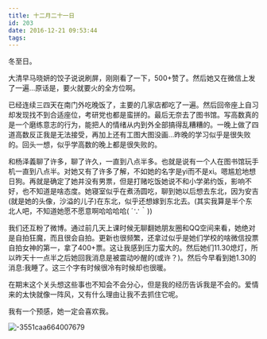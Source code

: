 ```yaml
---
title: 十二月二十一日
id: 203
date: 2016-12-21 09:53:44
tags:
---
```


冬至日。

大清早马晓妍的饺子说说刷屏，刚刚看了一下，500+赞了。然后她又在微信上发了一遍...原话是，要火就要火的全方位啊。

已经连续三四天在南门外吃晚饭了，主要的几家店都吃了一遍。然后回帝座上自习却发现找不到合适座位，考研党也都是蛮拼的。最后无奈去了图书馆。写高数真的是一个磨练意志的行为，能把人的情绪从内到外全部搞得乱糟糟的。一晚上做了四道高数反正我是无法接受，再加上还有工图大图没画...昨晚的学习似乎是很失败的。回头一想，似乎学高数的晚上都是很失败的。

和杨泽義聊了许多，聊了许久，一直到八点半多。也就是说有一个人在图书馆玩手机一直到八点半。对她又有了许多了解，不如她的名字是yi而不是xi。嗯尴尬地想日狗。再就是确定了她并没有男票，但是打赌吃饭她说不和小学弟约饭，影响不好，也不知道是啥态度。她寝室似乎在煮汤圆吃，聊到她以后想去东北，因为安吉(就是她的头像，沙溢的儿子)在东北，似乎还想嫁到东北去。(其实我算是半个东北人吧，不知道她愿不愿意啊哈哈哈哈( ´∵｀))

我们还互粉了微博。通过前几天上课时候无聊翻她朋友圈和QQ空间来看，她绝对是自拍狂魔，而且很会自拍。更新也很频繁，还拿过似乎是她们学校的啥微信投票自拍女神的第一，拿了400+票。这让我感到压力蛮大的。然后她们11.30熄灯，所以昨天十一点半之后她回我消息是被震动吵醒的(或许？)。然后今早看到她1.30的消息:我睡了。这三个字有时候很冷有时候却也很暖。

在期末这个关头想这些事也不知会不会分心，但是我的经历告诉我是不会的。爱情来的太快就像一阵风，又有什么理由让我不去抓住它呢。

我有一个预感，她一定会喜欢我。

![-3551caa664007679](http://eremite-1252628011.cossh.myqcloud.com/wp-content/uploads/2016/12/3551caa664007679.jpg)